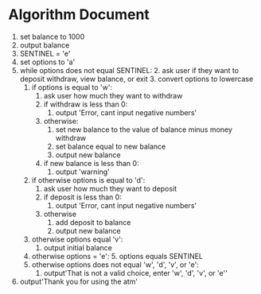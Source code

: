# Algorithm Document

1. set balance to 1000
2. output balance
4. SENTINEL = 'e'
5. set options to 'a'
5. while options does not equal SENTINEL:
   2. ask user if they want to deposit withdraw, view balance, or exit 
   3. convert options to lowercase
   1. if options is equal to 'w':
      1. ask user how much they want to withdraw 
      2. if withdraw is less than 0:
         1. output 'Error, cant input negative numbers'
      3. otherwise:
         1. set new balance to the value of balance minus money withdraw
         2. set balance equal to new balance
         2. output new balance 
      4. if new balance is less than 0:
         1. output 'warning'
   2. if otherwise options is equal to 'd':
      1. ask user how much they want to deposit
      2. if deposit is less than 0:
         1. output 'Error, cant input negative numbers'
      3. otherwise
         1. add deposit to balance
         2. output new balance 
   3. otherwise options equal 'v':
      1. output initial balance 
   4. otherwise options = 'e':
      5. options equals SENTINEL
   4. otherwise options does not equal 'w', 'd', 'v', or 'e':
      1. output'That is not a valid choice, enter 'w', 'd', 'v', or 'e''
6. output'Thank you for using the atm'
      
